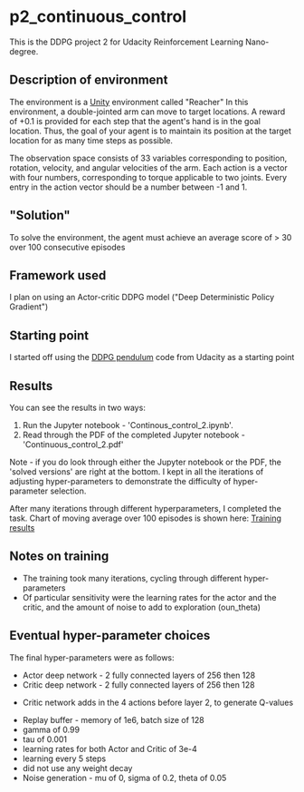 # p2_continuous_control
This is the DDPG project 2 for Udacity Reinforcement Learning Nano-degree.

## Description of environment
The environment is a [Unity]('https://github.com/Unity-Technologies/ml-agents/blob/main/docs/Learning-Environment-Examples.md#reacher') environment called "Reacher"
In this environment, a double-jointed arm can move to target locations. A reward of +0.1 is provided for each step that the agent's hand is in the goal location. Thus, the goal of your agent is to maintain its position at the target location for as many time steps as possible.

The observation space consists of 33 variables corresponding to position, rotation, velocity, and angular velocities of the arm. Each action is a vector with four numbers, corresponding to torque applicable to two joints. Every entry in the action vector should be a number between -1 and 1.

## "Solution"
To solve the environment, the agent must achieve an average score of > 30 over 100 consecutive episodes

## Framework used
I plan on using an Actor-critic DDPG model ("Deep Deterministic Policy Gradient")

## Starting point
I started off using the [DDPG pendulum]('https://github.com/udacity/deep-reinforcement-learning/tree/master/ddpg-pendulum') code from Udacity as a starting point

## Results
You can see the results in two ways:
1. Run the Jupyter notebook - 'Continous_control_2.ipynb'.
1. Read through the PDF of the completed Jupyter notebook - 'Continuous_control_2.pdf'


Note - if you do look through either the Jupyter notebook or the PDF, the 'solved versions' 
are right at the bottom. I kept in all the iterations of adjusting hyper-parameters 
to demonstrate the difficulty of hyper-parameter selection.


After many iterations through different hyperparameters, I completed the task.
Chart of moving average over 100 episodes is shown here:
[Training results](/solved.png "Training results")

## Notes on training
* The training took many iterations, cycling through different hyper-parameters
* Of particular sensitivity were the learning rates for the actor and the critic, and the amount of noise to add to exploration (oun_theta)

## Eventual hyper-parameter choices
The final hyper-parameters were as follows:
* Actor deep network - 2 fully connected layers of 256 then 128  
* Critic deep network - 2 fully connected layers of 256 then 128 
 - Critic network adds in the 4 actions before layer 2, to generate Q-values
* Replay buffer - memory of 1e6, batch size of 128
* gamma of 0.99
* tau of 0.001
* learning rates for both Actor and Critic of 3e-4
* learning every 5 steps
* did not use any weight decay
* Noise generation - mu of 0, sigma of 0.2, theta of 0.05





